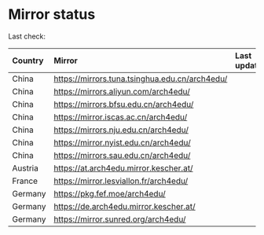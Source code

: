 <script src="./time.js"></script>
# Mirror status
Last check: <script type="text/javascript">localize(1699251824.082669);</script>

|Country|Mirror|Last update|
|:------|:-----|:----------|
|China|https://mirrors.tuna.tsinghua.edu.cn/arch4edu/|<script type="text/javascript">localize(1699208962);</script>|
|China|https://mirrors.aliyun.com/arch4edu/|<script type="text/javascript">localize(1699208962);</script>|
|China|https://mirrors.bfsu.edu.cn/arch4edu/|<script type="text/javascript">localize(1699208962);</script>|
|China|https://mirror.iscas.ac.cn/arch4edu/|<script type="text/javascript">localize(1699208962);</script>|
|China|https://mirrors.nju.edu.cn/arch4edu/|<script type="text/javascript">localize(1699208962);</script>|
|China|https://mirror.nyist.edu.cn/arch4edu/|<script type="text/javascript">localize(1699208962);</script>|
|China|https://mirrors.sau.edu.cn/arch4edu/|<script type="text/javascript">localize(1699208962);</script>|
|Austria|https://at.arch4edu.mirror.kescher.at/|<script type="text/javascript">localize(1699208962);</script>|
|France|https://mirror.lesviallon.fr/arch4edu/|<script type="text/javascript">localize(1699208962);</script>|
|Germany|https://pkg.fef.moe/arch4edu/|<script type="text/javascript">localize(1699208962);</script>|
|Germany|https://de.arch4edu.mirror.kescher.at/|<script type="text/javascript">localize(1699208962);</script>|
|Germany|https://mirror.sunred.org/arch4edu/|<script type="text/javascript">localize(1699208962);</script>|

<script src="./tablefilter/tablefilter.js"></script>
<script src="./table.js"></script>